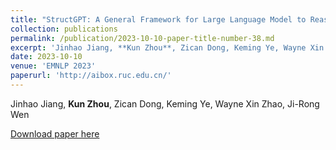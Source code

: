 ```yaml
---
title: "StructGPT: A General Framework for Large Language Model to Reason over Structured Data"
collection: publications
permalink: /publication/2023-10-10-paper-title-number-38.md
excerpt: 'Jinhao Jiang, **Kun Zhou**, Zican Dong, Keming Ye, Wayne Xin Zhao, Ji-Rong Wen'
date: 2023-10-10
venue: 'EMNLP 2023'
paperurl: 'http://aibox.ruc.edu.cn/'
---
```

Jinhao Jiang, **Kun Zhou**, Zican Dong, Keming Ye, Wayne Xin Zhao, Ji-Rong Wen

[Download paper here](http://aibox.ruc.edu.cn/)
